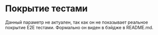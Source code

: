 # Покрытие тестами
Данный параметр не актуален, так как он не показывает реальное покрытие E2E тестами. Формально он виден в бэйдже в README.md.